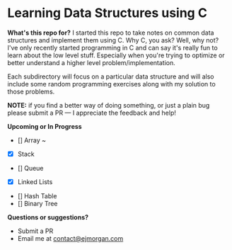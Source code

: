# Learning Data Structures using C

**What's this repo for?**
I started this repo to take notes on common data structures and implement them using C. Why C, you ask? Well, why not? I've only recently started programming in C and can say it's really fun to learn about the low level stuff. Especially when you're trying to optimize or better understand a higher level problem/implementation.

Each subdirectory will focus on a particular data structure and will also include some random programming exercises along with my solution to those problems.

**NOTE:** if you find a better way of doing something, or just a plain bug please submit a PR — I appreciate the feedback and help!

**Upcoming or In Progress**

- [] Array ~
- [x] Stack
- [] Queue
- [x] Linked Lists
- [] Hash Table
- [] Binary Tree

**Questions or suggestions?**

- Submit a PR
- Email me at contact@ejmorgan.com
